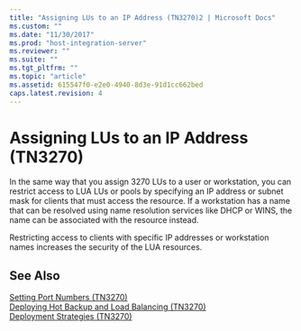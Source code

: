 ```yaml
---
title: "Assigning LUs to an IP Address (TN3270)2 | Microsoft Docs"
ms.custom: ""
ms.date: "11/30/2017"
ms.prod: "host-integration-server"
ms.reviewer: ""
ms.suite: ""
ms.tgt_pltfrm: ""
ms.topic: "article"
ms.assetid: 615547f0-e2e0-4940-8d3e-91d1cc662bed
caps.latest.revision: 4
---
```

# Assigning LUs to an IP Address (TN3270)
In the same way that you assign 3270 LUs to a user or workstation, you can restrict access to LUA LUs or pools by specifying an IP address or subnet mask for clients that must access the resource. If a workstation has a name that can be resolved using name resolution services like DHCP or WINS, the name can be associated with the resource instead.  
  
 Restricting access to clients with specific IP addresses or workstation names increases the security of the LUA resources.  
  
## See Also  
 [Setting Port Numbers (TN3270)](../core/setting-port-numbers-tn3270-2.md)   
 [Deploying Hot Backup and Load Balancing (TN3270)](../core/deploying-hot-backup-and-load-balancing-tn3270-2.md)   
 [Deployment Strategies (TN3270)](../core/deployment-strategies-tn3270-1.md)